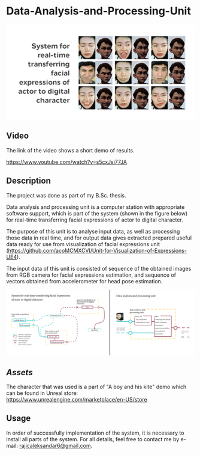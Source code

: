 # Data-Analysis-and-Processing-Unit

![](Images/base.jpg)

## Video

The link of the video shows a short demo of results.

https://www.youtube.com/watch?v=s5cxJsi77JA

## Description

The project was done as part of my B.Sc. thesis. 

Data analysis and processing unit is a computer station with appropriate software support, which is part of the system (shown in the figure below) for real-time transferring facial expressions of actor to digital character. 

The purpose of this unit is to analyse input data, as well as processing those data in real time, and for output data gives extracted prepared useful data ready for use from visualization of facial expressions unit (https://github.com/acoMCMXCVI/Unit-for-Visualization-of-Expressions-UE4).

The input data of this unit is consisted of sequence of the obtained images from RGB camera for facial expressions estimation, and sequence of vectors obtained from accelerometer for head pose estimation.


![](Images/sys3.jpg)

## _Assets_

The character that was used is a part of "A boy and his kite" demo which can be found in Unreal store:
https://www.unrealengine.com/marketplace/en-US/store

## Usage

In order of successfully implementation of the system, it is necessary to install all parts of the system. 
For all details, feel free to contact me by e-mail: rajicaleksandar6@gmail.com.
